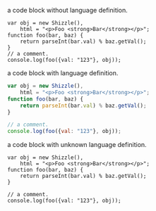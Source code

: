 
a code block without language definition.

```
var obj = new Shizzle(),
    html = "<p>Foo <strong>Bar</strong></p>";
function foo(bar, baz) {
    return parseInt(bar.val) % baz.getVal();
}
// a comment.
console.log(foo({val: "123"}, obj));
```

a code block with language definition.

``` javascript
var obj = new Shizzle(),
    html = "<p>Foo <strong>Bar</strong></p>";
function foo(bar, baz) {
    return parseInt(bar.val) % baz.getVal();
}

// a comment.
console.log(foo({val: "123"}, obj));
```

a code block with unknown language definition.

``` shizzlemanizzle
var obj = new Shizzle(),
    html = "<p>Foo <strong>Bar</strong></p>";
function foo(bar, baz) {
    return parseInt(bar.val) % baz.getVal();
}

// a comment.
console.log(foo({val: "123"}, obj));
```
